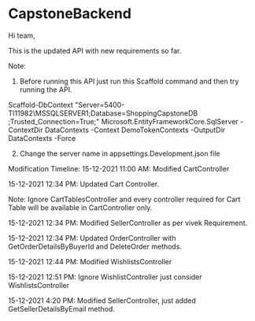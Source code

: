 # CapstoneBackend

Hi team,

This is the updated API with new requirements so far.

Note:
1. Before running this API just run this Scaffold command and then try running the API.

Scaffold-DbContext "Server=5400-TI11982\MSSQLSERVER1;Database=ShoppingCapstoneDB ;Trusted_Connection=True;" 
Microsoft.EntityFrameworkCore.SqlServer -ContextDir DataContexts -Context DemoTokenContexts -OutputDir DataContexts -Force

2. Change the server name in appsettings.Development.json file

Modification Timeline:
15-12-2021 11:00 AM: Modified CartController

15-12-2021 12:34 PM: Updated Cart Controller.

  Note:
  Ignore CartTablesController and every controller required for Cart Table will be available in CartController only.
  
15-12-2021 12:34 PM: Modified SellerController as per vivek Requirement.

15-12-2021 12:34 PM: Updated OrderController with GetOrderDetailsByBuyerId and DeleteOrder methods.

15-12-2021 12:44 PM: Modified WishlistsController

15-12-2021 12:51 PM: Ignore WishlistController just consider WishlistsController

15-12-2021 4:20 PM: Modified SellerController, just added GetSellerDetailsByEmail method.

